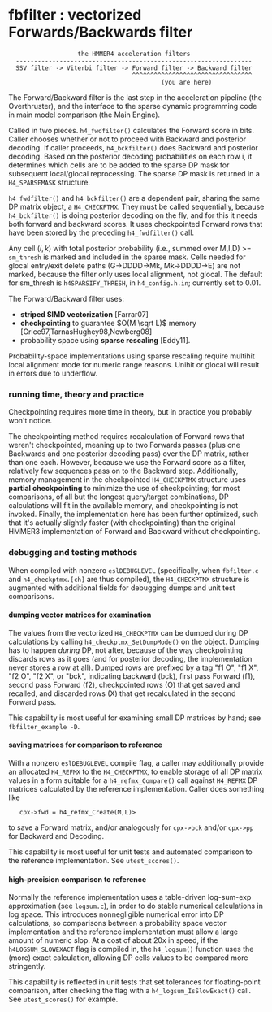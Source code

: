 
# fbfilter : vectorized Forwards/Backwards filter

```
                   the HMMER4 acceleration filters
  -----------------------------------------------------------------
  SSV filter -> Viterbi filter -> Forward filter -> Backward filter
                                  ^^^^^^^^^^^^^^^^^^^^^^^^^^^^^^^^^
                                          (you are here)
```

The Forward/Backward filter is the last step in the acceleration
pipeline (the Overthruster), and the interface to the sparse dynamic
programming code in main model comparison (the Main Engine).

Called in two pieces. `h4_fwdfilter()` calculates the Forward score in
bits. Caller chooses whether or not to proceed with Backward and
posterior decoding. If caller proceeds, `h4_bckfilter()` does Backward
and posterior decoding. Based on the posterior decoding probabilities
on each row i, it determines which cells are to be added to the sparse
DP mask for subsequent local/glocal reprocessing.  The sparse DP mask
is returned in a `H4_SPARSEMASK` structure.
 
`h4_fwdfilter()` and `h4_bckfilter()` are a dependent pair,
sharing the same DP matrix object, a `H4_CHECKPTMX`. They must be
called sequentially, because `h4_bckfilter()` is doing posterior
decoding on the fly, and for this it needs both forward and backward
scores. It uses checkpointed Forward rows that have been stored by the
preceding `h4_fwdfilter()` call.

Any cell $(i,k)$ with total posterior probability (i.e., summed over
M,I,D) >= `sm_thresh` is marked and included in the sparse mask.
Cells needed for glocal entry/exit delete paths (G->DDDD->Mk,
Mk->DDDD->E) are not marked, because the filter only uses local
alignment, not glocal. The default for sm_thresh is
`h4SPARSIFY_THRESH`, in `h4_config.h.in`; currently set to 0.01.

The Forward/Backward filter uses:
  * __striped SIMD vectorization__ [Farrar07]
  * __checkpointing__ to guarantee $O(M \sqrt L)$ memory [Grice97,TarnasHughey98,Newberg08]
  * probability space using __sparse rescaling__ [Eddy11].

Probability-space implementations using sparse rescaling require
multihit local alignment mode for numeric range reasons. Unihit or
glocal will result in errors due to underflow.



### running time, theory and practice

Checkpointing requires more time in theory, but in practice you
probably won't notice. 

The checkpointing method requires recalculation of Forward rows that
weren't checkpointed, meaning up to two Forwards passes (plus one
Backwards and one posterior decoding pass) over the DP matrix, rather
than one each. However, because we use the Forward score as a filter,
relatively few sequences pass on to the Backward step.  Additionally,
memory management in the checkpointed `H4_CHECKPTMX` structure uses
__partial checkpointing__ to minimize the use of checkpointing; for
most comparisons, of all but the longest query/target combinations, DP
calculations will fit in the available memory, and checkpointing is
not invoked. Finally, the implementation here has been further
optimized, such that it's actually slightly faster (with
checkpointing) than the original HMMER3 implementation of Forward
and Backward without checkpointing.



### debugging and testing methods

When compiled with nonzero `eslDEBUGLEVEL` (specifically, when
`fbfilter.c` and `h4_checkptmx.[ch]` are thus compiled), the
`H4_CHECKPTMX` structure is augmented with additional fields for
debugging dumps and unit test comparisons.
   


#### dumping vector matrices for examination

The values from the vectorized `H4_CHECKPTMX` can be dumped during DP
calculations by calling `h4_checkptmx_SetDumpMode()` on the
object. Dumping has to happen _during_ DP, not after, because of the way
checkpointing discards rows as it goes (and for posterior decoding,
the implementation never stores a row at all). Dumped rows are
prefixed by a tag "f1 O", "f1 X", "f2 O", "f2 X", or "bck", indicating
backward (bck), first pass Forward (f1), second pass Forward (f2),
checkpointed rows (O) that get saved and recalled, and discarded rows
(X) that get recalculated in the second Forward pass.
     
This capability is most useful for examining small DP matrices by
hand; see `fbfilter_example -D`.
     


#### saving matrices for comparison to reference

With a nonzero `eslDEBUGLEVEL` compile flag, a caller may additionally
provide an allocated `H4_REFMX` to the `H4_CHECKPTMX`, to enable
storage of all DP matrix values in a form suitable for a
`h4_refmx_Compare()` call against `H4_REFMX` DP matrices calculated by
the reference implementation.  Caller does something like 
```
   cpx->fwd = h4_refmx_Create(M,L)> 
```
to save a Forward matrix, and/or analogously for `cpx->bck` and/or
`cpx->pp` for Backward and Decoding.
     
This capability is most useful for unit tests and automated comparison
to the reference implementation. See `utest_scores()`.
     


#### high-precision comparison to reference

Normally the reference implementation uses a table-driven log-sum-exp
approximation (see `logsum.c`), in order to do stable numerical
calculations in log space. This introduces nonnegligible numerical
error into DP calculations, so comparisons between a probability space
vector implementation and the reference implementation must allow a
large amount of numeric slop. At a cost of about 20x in speed, if the
`h4LOGSUM_SLOWEXACT` flag is compiled in, the `h4_logsum()` function
uses the (more) exact calculation, allowing DP cells values to be
compared more stringently.
     
This capability is reflected in unit tests that set tolerances for
floating-point comparison, after checking the flag with a
`h4_logsum_IsSlowExact()` call. See `utest_scores()` for example.

